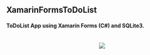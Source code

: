 ## XamarinFormsToDoList

#### ToDoList App using Xamarin Forms (C#) and SQLite3.

<p align="center"><br />
  <img src="https://i.ibb.co/4MchF6k/001.gif" />
</p>
